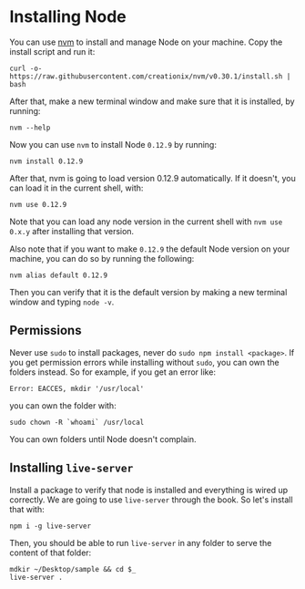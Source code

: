 # Installing Node

You can use [nvm](https://github.com/creationix/nvm) to install and manage Node on your machine. Copy the install script and run it:

~~~~{.numberLines .bash startFrom="1"}
curl -o- https://raw.githubusercontent.com/creationix/nvm/v0.30.1/install.sh | bash
~~~~~~~

After that, make a new terminal window and make sure that it is installed, by running:

~~~~{.numberLines .bash startFrom="1"}
nvm --help
~~~~~~~

Now you can use `nvm` to install Node `0.12.9` by running:

~~~~{.numberLines .bash startFrom="1"}
nvm install 0.12.9
~~~~~~~

After that, nvm is going to load version 0.12.9 automatically. If it doesn't, you can load it in the current shell, with:

~~~~{.numberLines .bash startFrom="1"}
nvm use 0.12.9
~~~~~~~

Note that you can load any node version in the current shell with `nvm use 0.x.y` after installing that version.

Also note that if you want to make `0.12.9` the default Node version on your machine, you can do so by running the following:

~~~~{.numberLines .bash startFrom="1"}
nvm alias default 0.12.9
~~~~~~~

Then you can verify that it is the default version by making a new terminal window and typing `node -v`.

## Permissions

Never use `sudo` to install packages, never do `sudo npm install <package>`. If you get permission errors while installing without `sudo`, you can own the folders instead. So for example, if you get an error like:

~~~~{.numberLines .bash startFrom="1"}
Error: EACCES, mkdir '/usr/local'
~~~~~~~

you can own the folder with:

~~~~{.numberLines .bash startFrom="1"}
sudo chown -R `whoami` /usr/local
~~~~~~~

You can own folders until Node doesn't complain.

## Installing `live-server`

Install a package to verify that node is installed and everything is wired up correctly. We are going to use `live-server` through the book. So let's install that with:

~~~~{.numberLines .bash startFrom="1"}
npm i -g live-server
~~~~~~~

Then, you should be able to run `live-server` in any folder to serve the content of that folder:

~~~~{.numberLines .bash startFrom="1"}
mdkir ~/Desktop/sample && cd $_
live-server .
~~~~~~~

